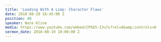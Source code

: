 ```yaml
---
title: 'Leading With A Limp: Character Flaws'
date: 2018-08-20 16:45:00 Z
position: 40
speaker: Nate Kline
media: https://www.youtube.com/embed/CPhE5-I3u7s?rel=0&amp;controls=0
sermon_date: 2018-08-19 10:00:00 Z
---
```



